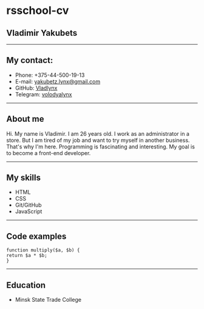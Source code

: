 # rsschool-cv

## Vladimir Yakubets
***********************
## My contact:
+ Phone: +375-44-500-19-13
+ E-mail: yakubetz.lynx@gmail.com
+ GitHub: [Vladlynx](https://github.com/Vladlynx)
+ Telegram: [volodyalynx](https://t.me/volodyalynx)
*****************
## About me
Hi. My name is Vladimir. I am 26 years old. I work as an administrator in a store. But I am tired of my job and want to try myself in another business. That's why I'm here. Programming is fascinating and interesting. My goal is to become a front-end developer.
*******************
## My skills
- HTML
- CSS
- Git/GitHub
- JavaScript
************
## Code examples

```
function multiply($a, $b) {
return $a * $b;
}
```
****
## Education
- Minsk State Trade College
